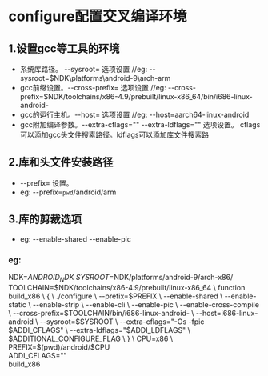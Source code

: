 # configure配置交叉编译环境
## 1.设置gcc等工具的环境
- 系统库路径。 --sysroot= 选项设置 //eg: --sysroot=$NDK\platforms\android-9\arch-arm
- gcc前缀设置。--cross-prefix=  选项设置 //eg:  --cross-prefix=$NDK/toolchains/x86-4.9/prebuilt/linux-x86_64/bin/i686-linux-android-
- gcc的运行主机。--host=    选项设置  //eg: --host=aarch64-linux-android
- gcc附加编译参数。--extra-cflags="" --extra-ldflags="" 选项设置。 cflags可以添加gcc头文件搜索路径。ldflags可以添加库文件搜索路
## 2.库和头文件安装路径
- --prefix= 设置。
- eg: --prefix=`pwd`/android/arm
## 3.库的剪裁选项
- eg: --enable-shared --enable-pic
### eg:
NDK=$ANDROID_NDK \
SYSROOT=$NDK/platforms/android-9/arch-x86/ \
TOOLCHAIN=$NDK/toolchains/x86-4.9/prebuilt/linux-x86_64 \
function build_x86 \
{ \
./configure \
--prefix=$PREFIX \
--enable-shared \
--enable-static \
--enable-strip \
--enable-cli \
--enable-pic \
--enable-cross-compile \
--cross-prefix=$TOOLCHAIN/bin/i686-linux-android- \
--host=i686-linux-android \
--sysroot=$SYSROOT \
--extra-cflags="-Os -fpic $ADDI_CFLAGS" \
--extra-ldflags="$ADDI_LDFLAGS" \
$ADDITIONAL_CONFIGURE_FLAG \
} \
CPU=x86 \
PREFIX=$(pwd)/android/$CPU \
ADDI_CFLAGS="" \
build_x86

